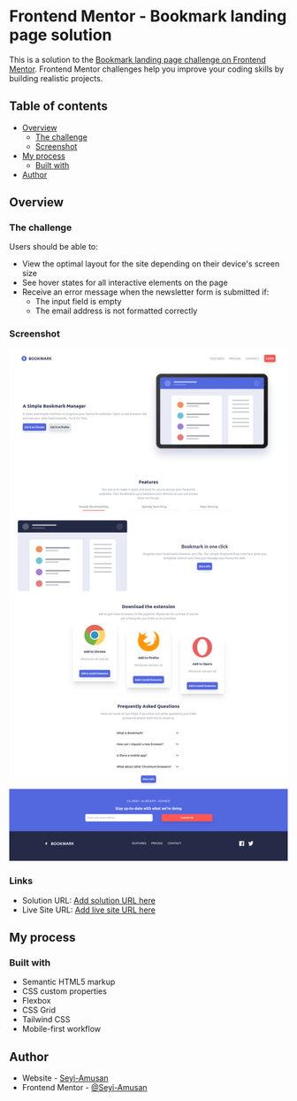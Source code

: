 # Frontend Mentor - Bookmark landing page solution

This is a solution to the [Bookmark landing page challenge on Frontend Mentor](https://www.frontendmentor.io/challenges/bookmark-landing-page-5d0b588a9edda32581d29158). Frontend Mentor challenges help you improve your coding skills by building realistic projects. 

## Table of contents

- [Overview](#overview)
  - [The challenge](#the-challenge)
  - [Screenshot](#screenshot)
- [My process](#my-process)
  - [Built with](#built-with)
- [Author](#author)


## Overview

### The challenge

Users should be able to:

- View the optimal layout for the site depending on their device's screen size
- See hover states for all interactive elements on the page
- Receive an error message when the newsletter form is submitted if:
  - The input field is empty
  - The email address is not formatted correctly

### Screenshot

![Screenshot](image.png)


### Links

- Solution URL: [Add solution URL here](https://your-solution-url.com)
- Live Site URL: [Add live site URL here](https://seyi-amusan.github.io/bookmark-landing-page/)

## My process

### Built with

- Semantic HTML5 markup
- CSS custom properties
- Flexbox
- CSS Grid
- Tailwind CSS
- Mobile-first workflow




## Author

- Website - [Seyi-Amusan](https://seyi-amusan.github.io/portfolio)
- Frontend Mentor - [@Seyi-Amusan](https://www.frontendmentor.io/profile/Seyi-Amusan)

